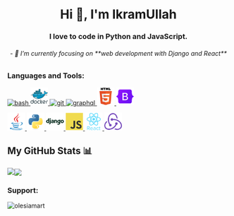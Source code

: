 <h1 align="center">Hi 👋, I'm IkramUllah</h1>

<h3 align="center">I love to code in Python and JavaScript.</h3>

<h6 align='center'>- 🌱 I’m currently focusing on **web development with Django and React** </h6>

<h3 align="left">Languages and Tools:</h3>

<p align="left"><a href="https://www.gnu.org/software/bash/" target="_blank" rel="noreferrer"> <img src="https://www.vectorlogo.zone/logos/gnu_bash/gnu_bash-icon.svg" alt="bash" width="40" height="40"/> </a>  <a href="https://www.docker.com/" target="_blank" rel="noreferrer"> <img src="https://raw.githubusercontent.com/devicons/devicon/master/icons/docker/docker-original-wordmark.svg" alt="docker" width="40" height="40"/> </a> <a href="https://git-scm.com/" target="_blank" rel="noreferrer"> <img src="https://www.vectorlogo.zone/logos/git-scm/git-scm-icon.svg" alt="git" width="40" height="40"/> </a> <a href="https://graphql.org" target="_blank" rel="noreferrer"> <img src="https://www.vectorlogo.zone/logos/graphql/graphql-icon.svg" alt="graphql" width="40" height="40"/> </a> <a href="https://www.w3.org/html/" target="_blank" rel="noreferrer"> <img src="https://raw.githubusercontent.com/devicons/devicon/master/icons/html5/html5-original-wordmark.svg" alt="html5" width="40" height="40"/> </a><a href='https://getbootstrap.com/docs/5.0/getting-started/introduction' ><img src = "https://raw.githubusercontent.com/devicons/devicon/master/icons/bootstrap/bootstrap-original.svg"  alt="bootstrap" width="40" height="40"/> </a>
<!--     <a href = " " > <img src=" "  alt="" width="40" height="40" /> </a>  -->
  
  <a href = "https://docs.oracle.com/en/java/" > <img src="https://raw.githubusercontent.com/devicons/devicon/master/icons/java/java-original.svg"  alt="java" width="40" height="40" /> </a><a href="https://www.python.org" target="_blank" rel="noreferrer"> <img src="https://raw.githubusercontent.com/devicons/devicon/master/icons/python/python-original.svg" alt="python" width="40" height="40"/> </a> 
    <a href = "https://docs.djangoproject.com/en/4.0/" > <img src="https://github.com/devicons/devicon/blob/master/icons/django/django-plain-wordmark.svg"  alt="django" width="40" height="40" /> </a> 
  <a href="https://developer.mozilla.org/en-US/docs/Web/JavaScript" target="_blank" rel="noreferrer"> <img src="https://raw.githubusercontent.com/devicons/devicon/master/icons/javascript/javascript-original.svg" alt="javascript" width="40" height="40"/> </a> <a href="https://reactjs.org/" target="_blank" rel="noreferrer"> <img src="https://raw.githubusercontent.com/devicons/devicon/master/icons/react/react-original-wordmark.svg" alt="react" width="40" height="40"/> </a> <a href="https://redux.js.org" target="_blank" rel="noreferrer"> <img src="https://raw.githubusercontent.com/devicons/devicon/master/icons/redux/redux-original.svg" alt="redux" width="40" height="40"/> </a>  </p>

## My GitHub Stats 📊

<a href="https://github.com/anuraghazra/github-readme-stats">

  <img align="left" src="https://github-readme-stats.vercel.app/api?username=ikram9820&count_private=true&show_icons=true&theme=radical" />

</a>

<a href="https://github.com/anuraghazra/convoychat">

  <img align="center" src="https://github-readme-stats.vercel.app/api/top-langs/?username=ikram9820" />

</a>

<h3 align="left">Support:</h3>

<p><a href="https://www.buymeacoffee.com/ikram9820k8"> <img align="left" src="https://cdn.buymeacoffee.com/buttons/v2/default-yellow.png" height="50" width="210" alt="olesiamart" /></a></p><br><br>


